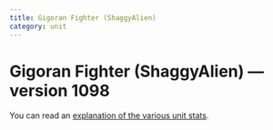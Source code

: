```yaml
---
title: Gigoran Fighter (ShaggyAlien)
category: unit
---
```


# Gigoran Fighter (ShaggyAlien) — version 1098

You can read an [explanation  of the various unit stats](unitexplained.md).

